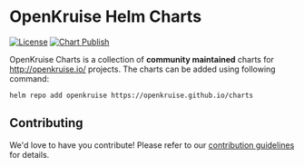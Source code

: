 # OpenKruise Helm Charts

[![License](https://img.shields.io/badge/License-Apache%202.0-blue.svg)](https://opensource.org/licenses/Apache-2.0)
[![Chart Publish](https://github.com/openkruise/charts/actions/workflows/publish.yml/badge.svg?branch=master)](https://github.com/openkruise/charts/actions/workflows/publish.yml)

OpenKruise Charts is a collection of **community maintained** charts for http://openkruise.io/ projects. The charts can be added using following command:

```
helm repo add openkruise https://openkruise.github.io/charts
```

## Contributing

We'd love to have you contribute! Please refer to our [contribution guidelines](CONTRIBUTING.md) for details.
